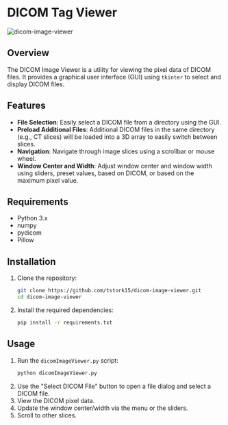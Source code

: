 # DICOM Tag Viewer
![dicom-image-viewer](https://github.com/user-attachments/assets/042733c0-f3bf-4613-8442-be63480e0980)


## Overview
The DICOM Image Viewer is a utility for viewing the pixel data of DICOM files. It provides a graphical user interface (GUI) using `tkinter` to select and display DICOM files.

## Features
- **File Selection**: Easily select a DICOM file from a directory using the GUI.
- **Preload Additional Files**: Additional DICOM files in the same directory (e.g., CT slices) will be loaded into a 3D array to easily switch between slices.
- **Navigation**: Navigate through image slices using a scrollbar or mouse wheel.
- **Window Center and Width**: Adjust window center and window width using sliders, preset values, based on DICOM, or based on the maximum pixel value.

## Requirements
- Python 3.x
- numpy
- pydicom
- Pillow

## Installation
1. Clone the repository:
    ```bash
    git clone https://github.com/tstork15/dicom-image-viewer.git
    cd dicom-image-viewer
    ```
2. Install the required dependencies:
    ```bash
    pip install -r requirements.txt
    ```

## Usage
1. Run the `dicomImageViewer.py` script:
    ```bash
    python dicomImageViewer.py
    ```
2. Use the "Select DICOM File" button to open a file dialog and select a DICOM file.
3. View the DICOM pixel data.
4. Update the window center/width via the menu or the sliders.
5. Scroll to other slices.
